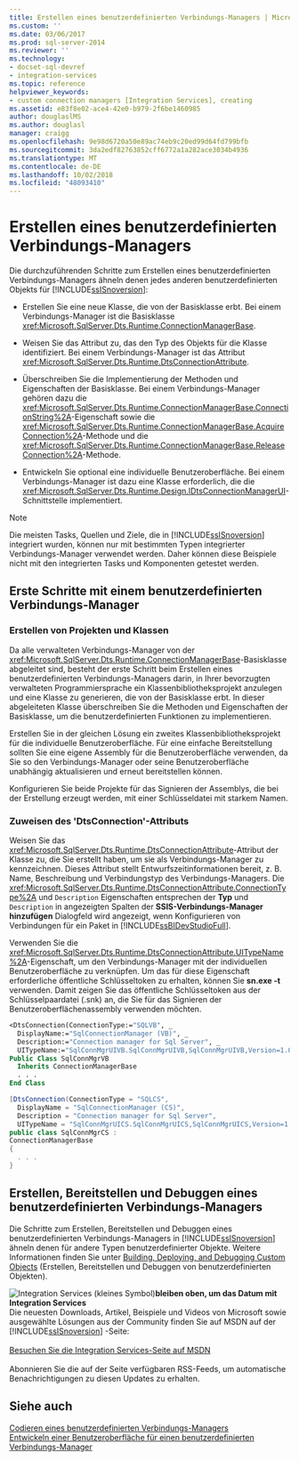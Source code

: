 ```yaml
---
title: Erstellen eines benutzerdefinierten Verbindungs-Managers | Microsoft-Dokumentation
ms.custom: ''
ms.date: 03/06/2017
ms.prod: sql-server-2014
ms.reviewer: ''
ms.technology:
- docset-sql-devref
- integration-services
ms.topic: reference
helpviewer_keywords:
- custom connection managers [Integration Services], creating
ms.assetid: e83f8e02-ace4-42e0-b979-2f6be1460985
author: douglaslMS
ms.author: douglasl
manager: craigg
ms.openlocfilehash: 9e98d6720a50e89ac74eb9c20ed99d64fd799bfb
ms.sourcegitcommit: 3da2edf82763852cff6772a1a282ace3034b4936
ms.translationtype: MT
ms.contentlocale: de-DE
ms.lasthandoff: 10/02/2018
ms.locfileid: "48093410"
---
```

# <a name="creating-a-custom-connection-manager"></a>Erstellen eines benutzerdefinierten Verbindungs-Managers
  Die durchzuführenden Schritte zum Erstellen eines benutzerdefinierten Verbindungs-Managers ähneln denen jedes anderen benutzerdefinierten Objekts für [!INCLUDE[ssISnoversion](../../../includes/ssisnoversion-md.md)]:  
  
-   Erstellen Sie eine neue Klasse, die von der Basisklasse erbt. Bei einem Verbindungs-Manager ist die Basisklasse <xref:Microsoft.SqlServer.Dts.Runtime.ConnectionManagerBase>.  
  
-   Weisen Sie das Attribut zu, das den Typ des Objekts für die Klasse identifiziert. Bei einem Verbindungs-Manager ist das Attribut <xref:Microsoft.SqlServer.Dts.Runtime.DtsConnectionAttribute>.  
  
-   Überschreiben Sie die Implementierung der Methoden und Eigenschaften der Basisklasse. Bei einem Verbindungs-Manager gehören dazu die <xref:Microsoft.SqlServer.Dts.Runtime.ConnectionManagerBase.ConnectionString%2A>-Eigenschaft sowie die <xref:Microsoft.SqlServer.Dts.Runtime.ConnectionManagerBase.AcquireConnection%2A>-Methode und die <xref:Microsoft.SqlServer.Dts.Runtime.ConnectionManagerBase.ReleaseConnection%2A>-Methode.  
  
-   Entwickeln Sie optional eine individuelle Benutzeroberfläche. Bei einem Verbindungs-Manager ist dazu eine Klasse erforderlich, die die <xref:Microsoft.SqlServer.Dts.Runtime.Design.IDtsConnectionManagerUI>-Schnittstelle implementiert.  
  
> [!NOTE]  
>  Die meisten Tasks, Quellen und Ziele, die in [!INCLUDE[ssISnoversion](../../../includes/ssisnoversion-md.md)] integriert wurden, können nur mit bestimmten Typen integrierter Verbindungs-Manager verwendet werden. Daher können diese Beispiele nicht mit den integrierten Tasks und Komponenten getestet werden.  
  
## <a name="getting-started-with-a-custom-connection-manager"></a>Erste Schritte mit einem benutzerdefinierten Verbindungs-Manager  
  
### <a name="creating-projects-and-classes"></a>Erstellen von Projekten und Klassen  
 Da alle verwalteten Verbindungs-Manager von der <xref:Microsoft.SqlServer.Dts.Runtime.ConnectionManagerBase>-Basisklasse abgeleitet sind, besteht der erste Schritt beim Erstellen eines benutzerdefinierten Verbindungs-Managers darin, in Ihrer bevorzugten verwalteten Programmiersprache ein Klassenbibliotheksprojekt anzulegen und eine Klasse zu generieren, die von der Basisklasse erbt. In dieser abgeleiteten Klasse überschreiben Sie die Methoden und Eigenschaften der Basisklasse, um die benutzerdefinierten Funktionen zu implementieren.  
  
 Erstellen Sie in der gleichen Lösung ein zweites Klassenbibliotheksprojekt für die individuelle Benutzeroberfläche. Für eine einfache Bereitstellung sollten Sie eine eigene Assembly für die Benutzeroberfläche verwenden, da Sie so den Verbindungs-Manager oder seine Benutzeroberfläche unabhängig aktualisieren und erneut bereitstellen können.  
  
 Konfigurieren Sie beide Projekte für das Signieren der Assemblys, die bei der Erstellung erzeugt werden, mit einer Schlüsseldatei mit starkem Namen.  
  
### <a name="applying-the-dtsconnection-attribute"></a>Zuweisen des 'DtsConnection'-Attributs  
 Weisen Sie das <xref:Microsoft.SqlServer.Dts.Runtime.DtsConnectionAttribute>-Attribut der Klasse zu, die Sie erstellt haben, um sie als Verbindungs-Manager zu kennzeichnen. Dieses Attribut stellt Entwurfszeitinformationen bereit, z. B. Name, Beschreibung und Verbindungstyp des Verbindungs-Managers. Die <xref:Microsoft.SqlServer.Dts.Runtime.DtsConnectionAttribute.ConnectionType%2A> und `Description` Eigenschaften entsprechen der **Typ** und `Description` in angezeigten Spalten der **SSIS-Verbindungs-Manager hinzufügen** Dialogfeld wird angezeigt, wenn Konfigurieren von Verbindungen für ein Paket in [!INCLUDE[ssBIDevStudioFull](../../../includes/ssbidevstudiofull-md.md)].  
  
 Verwenden Sie die <xref:Microsoft.SqlServer.Dts.Runtime.DtsConnectionAttribute.UITypeName%2A>-Eigenschaft, um den Verbindungs-Manager mit der individuellen Benutzeroberfläche zu verknüpfen. Um das für diese Eigenschaft erforderliche öffentliche Schlüsseltoken zu erhalten, können Sie **sn.exe -t** verwenden. Damit zeigen Sie das öffentliche Schlüsseltoken aus der Schlüsselpaardatei (.snk) an, die Sie für das Signieren der Benutzeroberflächenassembly verwenden möchten.  
  
```vb  
<DtsConnection(ConnectionType:="SQLVB", _  
  DisplayName:="SqlConnectionManager (VB)", _  
  Description:="Connection manager for Sql Server", _  
  UITypeName:="SqlConnMgrUIVB.SqlConnMgrUIVB,SqlConnMgrUIVB,Version=1.0.0.0,Culture=neutral,PublicKeyToken=<insert public key token here>")> _  
Public Class SqlConnMgrVB  
  Inherits ConnectionManagerBase  
  . . .  
End Class  
```  
  
```csharp  
[DtsConnection(ConnectionType = "SQLCS",  
  DisplayName = "SqlConnectionManager (CS)",  
  Description = "Connection manager for Sql Server",  
  UITypeName = "SqlConnMgrUICS.SqlConnMgrUICS,SqlConnMgrUICS,Version=1.0.0.0,Culture=neutral,PublicKeyToken=<insert public key token here>")]  
public class SqlConnMgrCS :  
ConnectionManagerBase  
{  
  . . .  
}  
```  
  
## <a name="building-deploying-and-debugging-a-custom-connection-manager"></a>Erstellen, Bereitstellen und Debuggen eines benutzerdefinierten Verbindungs-Managers  
 Die Schritte zum Erstellen, Bereitstellen und Debuggen eines benutzerdefinierten Verbindungs-Managers in [!INCLUDE[ssISnoversion](../../../includes/ssisnoversion-md.md)] ähneln denen für andere Typen benutzerdefinierter Objekte. Weitere Informationen finden Sie unter [Building, Deploying, and Debugging Custom Objects](../building-deploying-and-debugging-custom-objects.md) (Erstellen, Bereitstellen und Debuggen von benutzerdefinierten Objekten).  
  
![Integration Services (kleines Symbol)](../../media/dts-16.gif "Integration Services (kleines Symbol)")**bleiben oben, um das Datum mit Integration Services** <br /> Die neuesten Downloads, Artikel, Beispiele und Videos von Microsoft sowie ausgewählte Lösungen aus der Community finden Sie auf MSDN auf der [!INCLUDE[ssISnoversion](../../../includes/ssisnoversion-md.md)] -Seite:<br /><br /> [Besuchen Sie die Integration Services-Seite auf MSDN](http://go.microsoft.com/fwlink/?LinkId=136655)<br /><br /> Abonnieren Sie die auf der Seite verfügbaren RSS-Feeds, um automatische Benachrichtigungen zu diesen Updates zu erhalten.  
  
## <a name="see-also"></a>Siehe auch  
 [Codieren eines benutzerdefinierten Verbindungs-Managers](coding-a-custom-connection-manager.md)   
 [Entwickeln einer Benutzeroberfläche für einen benutzerdefinierten Verbindungs-Manager](developing-a-user-interface-for-a-custom-connection-manager.md)  
  
  
